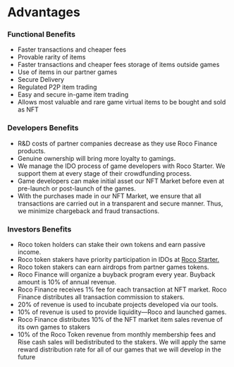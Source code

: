 # Advantages

### Functional Benefits

* Faster transactions and cheaper fees
* Provable rarity of items
* Faster transactions and cheaper fees storage of items outside games
* Use of items in our partner games
* Secure Delivery
* Regulated P2P item trading
* Easy and secure in-game item trading
* Allows most valuable and rare game virtual items to be bought and sold as NFT

### Developers Benefits

* R&D costs of partner companies decrease as they use Roco Finance products.
* Genuine ownership will bring more loyalty to gamings.
* We manage the IDO process of game developers with Roco Starter. We support them at every stage of their crowdfunding process.
* Game developers can make initial asset our NFT Market before even at pre-launch or post-launch of the games.
* With the purchases made in our NFT Market, we ensure that all transactions are carried out in a transparent and secure manner. Thus, we minimize chargeback and fraud transactions.

### Investors Benefits

* Roco token holders can stake their own tokens and earn passive income.
* Roco token stakers have priority participation in IDOs at [Roco Starter.](../products/roco-starter.md)
* Roco token stakers can earn airdrops from partner games tokens.
* Roco Finance will organize a buyback program every year. Buyback amount is 10% of annual revenue.
* Roco Finance receives 1% fee for each transaction at NFT market. Roco Finance distributes all transaction commission to stakers.
* 20% of revenue is used to incubate projects developed via our tools.
* 10% of revenue is used to provide liquidity—Roco and launched games.
* Roco Finance distributes 10% of the NFT market item sales revenue of its own games to stakers
* 10% of the Roco Token revenue from monthly membership fees and Rise cash sales will bedistributed to the stakers. We will apply the same reward distribution rate for all of our games that we will develop in the future

